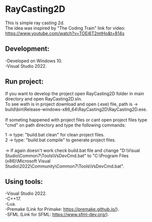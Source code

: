 # RayCasting2D

This is simple ray casting 2d.\
The idea was inspired by "The Coding Train" link for video: https://www.youtube.com/watch?v=TOEi6T2mtHo&t=814s

## Development:
-Developed on Windows 10.\
-Visual Studio 2022.

## Run project:
If you want to develop the project open RayCasting2D folder in main directory and open RayCasting2D.sln.\
To see wath is in project download and open (.exe) file, path is -> build\bin\Release-windows-x86_64\RayCasting2D\RayCasting2D.exe.\
\
If someting happened with project files or cant open project files type "cmd" on path directory and type the following commands:

1 -> type: "build.bat clean" for clean project files.\
2 -> type: "build.bat compile" to generate project files.\
\
-> If again doesn't work check build.bat file and change "D:\Visual Studio\Common7\Tools\VsDevCmd.bat" to 
"C:\Program Files (x86)\Microsoft Visual Studio\2022\Community\Common7\Tools\VsDevCmd.bat".

## Using tools:
-Visual Studio 2022.\
-C++17.\
-Lua.\
-Premake (Link for Primake: https://premake.github.io/). \
-SFML (Link for SFML: https://www.sfml-dev.org/).
